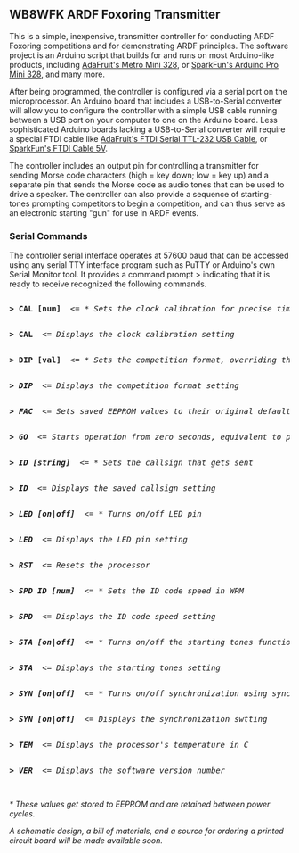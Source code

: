 <h2>WB8WFK ARDF Foxoring Transmitter</h2>
<p>This is a simple, inexpensive, transmitter controller for conducting ARDF Foxoring competitions and for demonstrating ARDF principles. The software project is an Arduino script that builds for and runs on most Arduino-like products, including <a href="https://www.adafruit.com/product/2590">AdaFruit's Metro Mini 328</a>, or <a href="https://www.sparkfun.com/products/11113">SparkFun's Arduino Pro Mini 328</a>, and many more.</p>

<p>After being programmed, the controller is configured via a serial port on the microprocessor. An Arduino board that includes a USB-to-Serial converter will allow you to configure the controller with a simple USB cable running between a USB port on your computer to one on the Arduino board. Less sophisticated Arduino boards lacking a USB-to-Serial converter will require a special FTDI cable like <a href="https://www.adafruit.com/product/70">AdaFruit's FTDI Serial TTL-232 USB Cable</a>, or <a href="https://www.sparkfun.com/products/9718">SparkFun's FTDI Cable 5V</a>.</p>

<p>The controller includes an output pin for controlling a transmitter for sending Morse code characters (high = key down; low = key up) and a separate pin that sends the Morse code as audio tones that can be used to drive a speaker. The controller can also provide a sequence of starting-tones prompting competitors to begin a competition, and can thus serve as an electronic starting "gun" for use in ARDF events.</p>

<h3>Serial Commands</h3>
<p>The controller serial interface operates at 57600 baud that can be accessed using any serial TTY interface program such as PuTTY or Arduino's own Serial Monitor tool. It provides a command prompt > indicating that it is ready to receive recognized the following commands.<p>

<pre><p><b>> CAL [num]</b>  <= <i>* Sets the clock calibration for precise timing</i><br>
<p><b>> CAL</b>  <= <i>Displays the clock calibration setting</i><br>
<p><b>> DIP [val]</b>  <= <i>* Sets the competition format, overriding the DIP switch settings<br>
<p><b>> DIP</b>  <= <i>Displays the competition format setting<br>
<p><b>> FAC</b>  <= <i>Sets saved EEPROM values to their original defaults</i><br>
<p><b>> GO</b>  <= <i>Starts operation from zero seconds, equivalent to pressing the synch button</i><br>
<p><b>> ID [string]</b>  <= <i>* Sets the callsign that gets sent</i><br>
<p><b>> ID</b>  <= <i>Displays the saved callsign setting</i><br>
<p><b>> LED [on|off]</b>  <= <i>* Turns on/off LED pin</i><br>
<p><b>> LED</b>  <= <i>Displays the LED pin setting</i><br>
<p><b>> RST</b>  <= <i>Resets the processor</i><br>
<p><b>> SPD ID [num]</b>  <= <i>* Sets the ID code speed in WPM<br>
<p><b>> SPD</b>  <= <i>Displays the ID code speed setting<br>
<p><b>> STA [on|off]</b>  <= <i>* Turns on/off the starting tones function</i><br>
<p><b>> STA</b>  <= <i>Displays the starting tones setting</i><br>
<p><b>> SYN [on|off]</b>  <= <i>* Turns on/off synchronization using sync button or "GO" command</i><br>
<p><b>> SYN [on|off]</b>  <= <i>Displays the synchronization swtting</i><br>
<p><b>> TEM</b>  <= <i>Displays the processor's temperature in C</i><br>
<p><b>> VER</b>  <= <i>Displays the software version number</i><br>
<p/></pre>
  
  <p>* These values get stored to EEPROM and are retained between power cycles. </p>

<p>A schematic design, a bill of materials, and a source for ordering a printed circuit board will be made available soon.</p>

